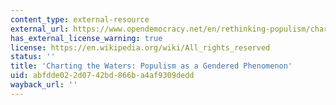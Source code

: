 ```yaml
---
content_type: external-resource
external_url: https://www.opendemocracy.net/en/rethinking-populism/charting-waters-populism-gendered-phenomenon/?fbclid=IwAR1uCjY1iVTq0FCLoEQitImYQjjWe1J8LyVoliC6jNrk4FnDalscnwHHqD0
has_external_license_warning: true
license: https://en.wikipedia.org/wiki/All_rights_reserved
status: ''
title: 'Charting the Waters: Populism as a Gendered Phenomenon'
uid: abfdde02-2d07-42bd-866b-a4af9309dedd
wayback_url: ''
---
```

